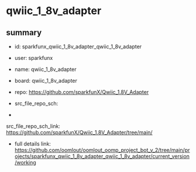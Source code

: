 # qwiic_1_8v_adapter
 
## summary 
* id: sparkfunx_qwiic_1_8v_adapter_qwiic_1_8v_adapter
* user: sparkfunx
* name: qwiic_1_8v_adapter
* board: qwiic_1_8v_adapter
* repo: https://github.com/sparkfunX/Qwiic_1.8V_Adapter



* src_file_repo_sch: 
*
 src_file_repo_sch_link: https://github.com/sparkfunX/Qwiic_1.8V_Adapter/tree/main/
* full details link: https://github.com/oomlout/oomlout_oomp_project_bot_v_2/tree/main/projects/sparkfunx_qwiic_1_8v_adapter_qwiic_1_8v_adapter/current_version/working  






